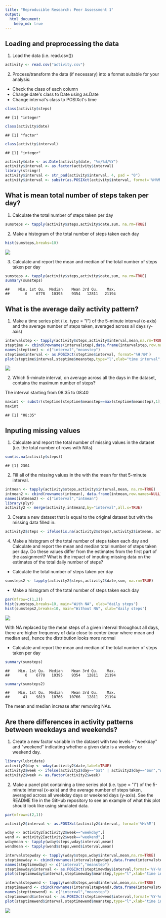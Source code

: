 ```yaml
---
title: "Reproducible Research: Peer Assessment 1"
output: 
  html_document:
    keep_md: true
---
```



## Loading and preprocessing the data
1. Load the data (i.e. read.csv())



```r
activity <- read.csv("activity.csv")
```

2. Process/transform the data (if necessary) into a format suitable for your analysis: 

- Check the class of each column
- Change date's class to Date using as.Date
- Change interval's class to POSIXct's time


```r
class(activity$steps)
```

```
## [1] "integer"
```

```r
class(activity$date)
```

```
## [1] "factor"
```

```r
class(activity$interval)
```

```
## [1] "integer"
```

```r
activity$date <- as.Date(activity$date, "%m/%d/%Y")
activity$interval <- as.factor(activity$interval)
library(stringr)
activity$interval <- str_pad(activity$interval, 4, pad = "0")
activity$interval <- substr(as.POSIXct(activity$interval, format='%H%M'), 12, 16)
```

## What is mean total number of steps taken per day?

1. Calculate the total number of steps taken per day


```r
sumsteps <- tapply(activity$steps,activity$date,sum, na.rm=TRUE)
```

2. Make a histogram of the total number of steps taken each day


```r
hist(sumsteps,breaks=10)
```

![](figure/figure_4-1.png)<!-- -->

3. Calculate and report the mean and median of the total number of steps taken per day


```r
sumsteps <- tapply(activity$steps,activity$date,sum, na.rm=TRUE)
summary(sumsteps)
```

```
##    Min. 1st Qu.  Median    Mean 3rd Qu.    Max. 
##       0    6778   10395    9354   12811   21194
```

## What is the average daily activity pattern?

1. Make a time series plot (i.e. type = "l") of the 5-minute interval (x-axis) and the average number of steps taken, averaged across all days (y-axis)


```r
intervalstep <- tapply(activity$steps,activity$interval,mean,na.rm=TRUE)
steptime <- cbind(rownames(intervalstep),data.frame(intervalstep,row.names=NULL))
names(steptime) <- c("interval","meanstep")
steptime$interval <- as.POSIXct(steptime$interval, format='%H:%M')
plot(steptime$interval,steptime$meanstep,type="l",xlab="time interval",ylab=" average number of steps", main="Average number of steps across all days")
```

![](figure/figure_6-1.png)<!-- -->

2. Which 5-minute interval, on average across all the days in the dataset, contains the maximum number of steps?

The interval starting from 08:35 to 08:40



```r
maxint <- substr(steptime[steptime$meanstep==max(steptime$meanstep),1], 12,16)
maxint
```

```
## [1] "08:35"
```

## Inputing missing values

1. Calculate and report the total number of missing values in the dataset (i.e. the total number of rows with NAs)


```r
sum(is.na(activity$steps))
```

```
## [1] 2304
```

2. Fill all of the missing values in the with the mean for that 5-minute interval.


```r
intmean <- tapply(activity$steps,activity$interval,mean, na.rm=TRUE)
intmean2 <- cbind(rownames(intmean), data.frame(intmean,row.names=NULL))
names(intmean2) <- c("interval","intmean")
library(plyr)
activity2 <- merge(activity,intmean2,by="interval",all.x=TRUE)
```

3. Create a new dataset that is equal to the original dataset but with the missing data filled in.


```r
activity2$steps <- ifelse(is.na(activity2$steps),activity2$intmean, activity2$steps)
```

4. Make a histogram of the total number of steps taken each day and Calculate and report the mean and median total number of steps taken per day. Do these values differ from the estimates from the first part of the assignment? What is the impact of imputing missing data on the estimates of the total daily number of steps?

- Calculate the total number of steps taken per day


```r
sumsteps2 <- tapply(activity2$steps,activity2$date,sum, na.rm=TRUE)
```

- Make a histogram of the total number of steps taken each day


```r
par(mfrow=c(1,2))
hist(sumsteps,breaks=10, main="With NA", xlab="daily steps")
hist(sumsteps2,breaks=10, main="Without NA", xlab="daily steps")
```

![](figure/figure_12-1.png)<!-- -->

With NA replaced by the mean steps of a given interval throughout all days, there are higher frequency of data close to center (near where mean and median are), hence the distribution looks more normal

- Calculate and report the mean and median of the total number of steps taken per day


```r
summary(sumsteps)
```

```
##    Min. 1st Qu.  Median    Mean 3rd Qu.    Max. 
##       0    6778   10395    9354   12811   21194
```

```r
summary(sumsteps2)
```

```
##    Min. 1st Qu.  Median    Mean 3rd Qu.    Max. 
##      41    9819   10766   10766   12811   21194
```
The mean and median increase after removing NAs.

## Are there differences in activity patterns between weekdays and weekends?

1. Create a new factor variable in the dataset with two levels - "weekday" and "weekend" indicating whether a given date is a weekday or weekend day.


```r
library(lubridate)
activity2$day <- wday(activity2$date,label=TRUE)
activity2$week <- ifelse(activity2$day=="Sat" | activity2$day=="Sun","weekend","weekday")
activity2$week <- as.factor(activity2$week)
```

2. Make a panel plot containing a time series plot (i.e. type = "l") of the 5-minute interval (x-axis) and the average number of steps taken, averaged across all weekday days or weekend days (y-axis). See the README file in the GitHub repository to see an example of what this plot should look like using simulated data.


```r
par(mfrow=c(2,1))

activity2$interval <- as.POSIXct(activity2$interval, format='%H:%M')

wday <- activity2[activity2$week=="weekday",]
wend <- activity2[activity2$week=="weekend",]
wdaymean <- tapply(wday$steps,wday$interval,mean)
wendmean <- tapply(wend$steps,wend$interval,mean)

intervalstepwday <- tapply(wday$steps,wday$interval,mean,na.rm=TRUE)
steptimewday <- cbind(rownames(intervalstepwday),data.frame(intervalstepwday,row.names=NULL))
names(steptimewday) <- c("interval","meanstep")
steptimewday$interval <- as.POSIXct(steptimewday$interval,format='%Y-%m-%d %H:%M:%S')
plot(steptimewday$interval,steptimewday$meanstep,type="l",xlab="time interval",ylab=" average number of steps", main="Average number of steps on weekday")

intervalstepwend <- tapply(wend$steps,wend$interval,mean,na.rm=TRUE)
steptimewend <- cbind(rownames(intervalstepwend),data.frame(intervalstepwend,row.names=NULL))
names(steptimewend) <- c("interval","meanstep")
steptimewend$interval <- as.POSIXct(steptimewend$interval,format='%Y-%m-%d %H:%M:%S')
plot(steptimewend$interval,steptimewend$meanstep,type="l",xlab="time interval",ylab=" average number of steps", main="Average number of steps on weekend")
```

![](figure/figure_15-1.png)<!-- -->
